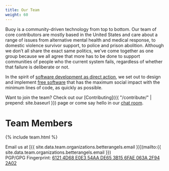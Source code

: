 ```yaml
---
title: Our Team
weight: 60
---
```


Buoy is a community-driven technology from top to bottom. Our team of core contributors are mostly based in the United States and care about a range of issues from alternative mental health and medical response, to domestic violence survivor support, to police and prison abolition. Although we don’t all share the exact same politics, we’ve come together as one group because we all agree that more has to be done to support communities of people who the current system fails, regardless of whether that failure is deliberate or not. 

In the spirit of [software development as direct action](https://unquietpirate.wordpress.com/2015/07/25/maximum-social-impact-minimum-lines-of-code-software-development-as-direct-action%E2%80%A8/), we set out to design and implement [free software](https://www.gnu.org/philosophy/free-sw.en.html) that has the maximum social impact with the minimum lines of code, as quickly as possible.

Want to join the team? Check out our [Contributing]({{ "/contribute/" | prepend: site.baseurl }}) page or come say hello in our [chat room](https://gitter.im/betterangels/buoy).

# Team Members

{% include team.html %}

<span class="glyphicon glyphicon-envelope"></span> Email us at [{{ site.data.team.organizations.betterangels.email }}](mailto:{{ site.data.team.organizations.betterangels.email }})  
<span class="glyphicon glyphicon-lock"></span> PGP/GPG Fingerprint: [6121 4D68 E0E3 54AA DE65 3B15 6FAE 063A 2F94 2A02](https://pgp.mit.edu/pks/lookup?search=0x6FAE063A2F942A02&fingerprint=on&op=vindex)
